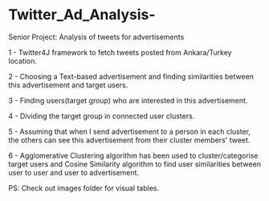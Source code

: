 # Twitter_Ad_Analysis-
Senior Project: Analysis of tweets for advertisements 


1 - Twitter4J framework to fetch tweets posted from Ankara/Turkey location.

2 - Choosing a Text-based advertisement and finding similarities between this advertisement and target users.

3 - Finding users(target group) who are interested in this advertisement.

4 - Dividing the target group in connected user clusters.

5 - Assuming that when I send advertisement to a person in each cluster, the others can see this advertisement from their cluster members' tweet.

6 - Agglomerative Clustering algorithm has been used to cluster/categorise target users and Cosine Similarity algorithm to find user similarities between user to user and user to advertisement.

PS: Check out images folder for visual tables.
